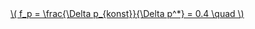<a href="/eco2_guide_center/1.%20ECO2%20Logic%20Guide/Hee1_Equation_List.html" class="equation-link" target="_blank" rel="noopener noreferrer">
  \( f_p = \frac{\Delta p_{konst}}{\Delta p^*} = 0.4 \quad \) 
</a>
